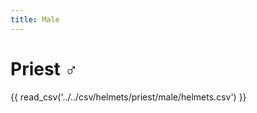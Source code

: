 ```yaml
---
title: Male
---
```


# Priest :male_sign:

{{ read_csv('../../csv/helmets/priest/male/helmets.csv') }}
